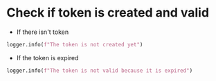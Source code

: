 # Check if token is created and valid

* If there isn't token
```python
logger.info(f"The token is not created yet")
```

* If the token is expired
```python
logger.info(f"The token is not valid because it is expired")
```